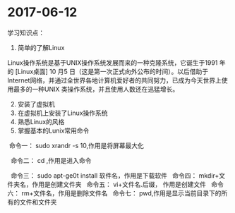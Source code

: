 # 2017-06-12
 学习知识点：
 1. 简单的了解Linux 
 
  Linux操作系统是基于UNIX操作系统发展而来的一种克隆系统，它诞生于1991 年的 [Linux桌面] 10 月5 日（这是第一次正式向外公布的时间）。以后借助于Internet网络，并通过全世界各地计算机爱好者的共同努力，已成为今天世界上使用最多的一种UNIX 类操作系统，并且使用人数还在迅猛增长。 
 
 2. 安装了虚拟机
 3. 在虚拟机上安装了Linux操作系统
 4. 熟悉Linux的风格
 5. 掌握基本的Lunix常用命令 
 
   命令一： sudo xrandr -s 10,作用是将屏幕最大化
   
   命令二： cd ,作用是进入命令
   
   命令三： sudo apt-ge0t install 软件名，作用是下载软件
   命令四： mkdir+文件夹名，作用是创建文件夹
   命令五： vi+文件名.后缀， 作用是创建文件
   命令六： rm+文件名，作用是删除文件名
   命令七： pwd,作用是显示当前目录下的所有的文件和文件夹
 
 
 
